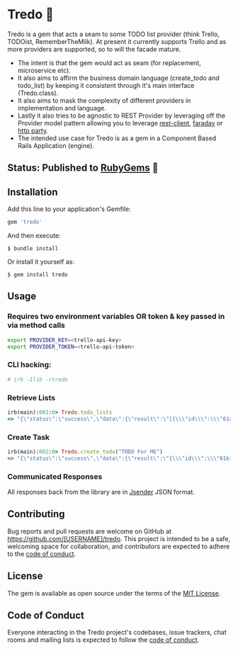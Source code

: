 # Tredo 🌈

Tredo is a gem that acts a seam to some TODO list provider (think Trello, TODOist, RememberTheMilk).
At present it currently supports Trello and as more providers are supported, so to will the facade mature.

- The intent is that the gem would act as seam (for replacement, microservice etc).
- It also aims to affirm the business domain language (create_todo and todo_list) by keeping it consistent through it's main interface (Tredo.class).
- It also aims to mask the complexity of different providers in implementation and language.
- Lastly it also tries to be agnostic to REST Provider by leveraging off the Provider model pattern allowing you to leverage [rest-client](https://github.com/rest-client/rest-client), [faraday](https://github.com/lostisland/faraday) or [http party](https://github.com/jnunemaker/httparty).
- The intended use case for Tredo is as a gem in a Component Based Rails Application (engine).

## Status: Published to [RubyGems](https://rubygems.org/gems/tredo) 🧨

## Installation

Add this line to your application's Gemfile:

```ruby
gem 'tredo'
```

And then execute:

    $ bundle install

Or install it yourself as:

    $ gem install tredo

## Usage

### Requires two environment variables OR token & key passed in via method calls

```bash
export PROVIDER_KEY=<trello-api-key>
export PROVIDER_TOKEN=<trello-api-token>
```

### CLI hacking:

```bash
# irb -Ilib -rtredo
```

### Retrieve Lists

```ruby
irb(main):001:0> Tredo.todo_lists
=> "{\"status\":\"success\",\"data\":{\"result\":\"[{\\\"id\\\":\\\"61af9e0503811b04f6771d01\\\",\\\"name\\\":\\\"To Do\\\",\\\"closed\\\":false,\\\"pos\\\":16384,\\\"softLimit\\\":null,\\\"idBoard\\\":\\\"61af9e0503811b04f6771d00\\\",\\\"subscribed\\\":false},{\\\"id\\\":\\\"61af9e0503811b04f6771d02\\\",\\\"name\\\":\\\"Doing\\\",\\\"closed\\\":false,\\\"pos\\\":32768,\\\"softLimit\\\":null,\\\"idBoard\\\":\\\"61af9e0503811b04f6771d00\\\",\\\"subscribed\\\":false}]\"}}"
```

### Create Task

```ruby
irb(main):002:0> Tredo.create_todo("TODO For ME")
=> "{\"status\":\"success\",\"data\":{\"result\":\"{\\\"id\\\":\\\"61b10b7485298e285d4a5e65\\\",\\\"checkItemStates\\\":[],\\\"closed\\\":false,\\\"dateLastActivity\\\":\\\"2021-12-08T19:45:56.916Z\\\",\\\"desc\\\":\\\"\\\",\\\"descData\\\":{\\\"emoji\\\":{}},\\\"dueReminder\\\":null,\\\"idBoard\\\":\\\"61af9e0503811b04f6771d00\\\",\\\"idList\\\":\\\"61af9e0503811b04f6771d01\\\",\\\"idMembersVoted\\\":[],\\\"idShort\\\":15,\\\"idAttachmentCover\\\":null,\\\"idLabels\\\":[],\\\"manualCoverAttachment\\\":false,\\\"name\\\":\\\"TODO For ME\\\",\\\"pos\\\":278527,\\\"shortLink\\\":\\\"jp2WgYtN\\\",\\\"isTemplate\\\":false,\\\"cardRole\\\":null,\\\"dueComplete\\\":false,\\\"due\\\":null,\\\"email\\\":null,\\\"labels\\\":[],\\\"shortUrl\\\":\\\"https://trello.com/c/jp2WgYtN\\\",\\\"start\\\":null,\\\"url\\\":\\\"https://trello.com/c/jp2WgYtN/15-todo-for-me\\\",\\\"cover\\\":{\\\"idAttachment\\\":null,\\\"color\\\":null,\\\"idUploadedBackground\\\":null,\\\"size\\\":\\\"normal\\\",\\\"brightness\\\":\\\"dark\\\",\\\"idPlugin\\\":null},\\\"idMembers\\\":[],\\\"attachments\\\":[],\\\"badges\\\":{\\\"attachmentsByType\\\":{\\\"trello\\\":{\\\"board\\\":0,\\\"card\\\":0}},\\\"location\\\":false,\\\"votes\\\":0,\\\"viewingMemberVoted\\\":false,\\\"subscribed\\\":false,\\\"fogbugz\\\":\\\"\\\",\\\"checkItems\\\":0,\\\"checkItemsChecked\\\":0,\\\"checkItemsEarliestDue\\\":null,\\\"comments\\\":0,\\\"attachments\\\":0,\\\"description\\\":false,\\\"due\\\":null,\\\"dueComplete\\\":false,\\\"start\\\":null},\\\"subscribed\\\":false,\\\"stickers\\\":[],\\\"idChecklists\\\":[],\\\"limits\\\":{}}\"}}"

```

### Communicated Responses

All responses back from the library are in [Jsender](https://github.com/xneelo/jsender) JSON format.

## Contributing

Bug reports and pull requests are welcome on GitHub at https://github.com/[USERNAME]/tredo. This project is intended to be a safe, welcoming space for collaboration, and contributors are expected to adhere to the [code of conduct](https://github.com/[USERNAME]/tredo/blob/master/CODE_OF_CONDUCT.md).

## License

The gem is available as open source under the terms of the [MIT License](https://opensource.org/licenses/MIT).

## Code of Conduct

Everyone interacting in the Tredo project's codebases, issue trackers, chat rooms and mailing lists is expected to follow the [code of conduct](https://github.com/[USERNAME]/tredo/blob/master/CODE_OF_CONDUCT.md).
